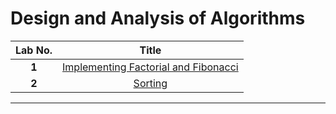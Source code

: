 # Design and Analysis of Algorithms

| **Lab No.** |                 Title                  |
| :---------: | :------------------------------------: |
|    **1**    | [Implementing Factorial and Fibonacci] |
|    **2**    |               [Sorting]                |

---

[Implementing Factorial and Fibonacci]: https://github.com/ankii-maharzn/daa-lab/tree/main/lab-1
[Sorting]: https://github.com/ankii-maharzn/daa-lab/tree/main/lab-2
